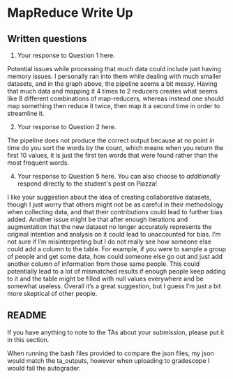 # MapReduce Write Up

## Written questions

1. Your response to Question 1 here.

Potential issues while processing that much data could include just having memory issues. I personally ran into them while dealing with much smaller datasets, and in the graph above, the pipeline seems a bit messy. Having that much data and mapping it 4 times to 2 reducers creates what seems like 8 different combinations of map-reducers, whereas instead one should map something then reduce it twice, then map it a second time in order to streamline it.

2. Your response to Question 2 here.

The pipeline does not produce the correct output because at no point in time do you sort the words by the count, which means when you return the first 10 values, it is just the first ten words that were found rather than the most frequent words.

4. Your response to Question 5 here. You can also choose to *additionally* respond directly to the student's post on Piazza!

I like your suggestion about the idea of creating collaborative datasets, though I just worry that others might not be as careful in their methodology when collecting data, and that their contributions could lead to further bias added. Another issue might be that after enough iterations and augmentation that the new dataset no longer accurately represents the original intention and analysis on it could lead to unaccounted for bias. I’m not sure if I’m misinterpreting but I do not really see how someone else could add a column to the table. For example, if you were to sample a group of people and get some data, how could someone else go out and just add another column of information from those same people. This could potentially lead to a lot of mismatched results if enough people keep adding to it and the table might be filled with null values everywhere and be somewhat useless. Overall it’s a great suggestion, but I guess I’m just a bit more skeptical of other people.

## README

If you have anything to note to the TAs about your submission, please put it in this section.

When running the bash files provided to compare the json files, my json would match the ta_outputs, however when uploading to gradescope I would fail the autograder.